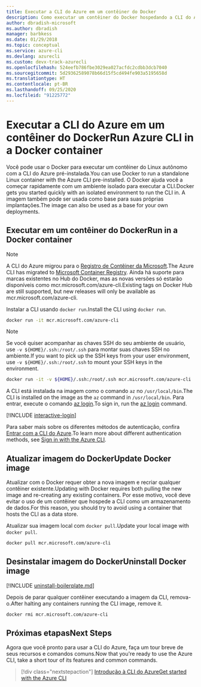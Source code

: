 ```yaml
---
title: Executar a CLI do Azure em um contêiner do Docker
description: Como executar um contêiner do Docker hospedando a CLI do Azure
author: dbradish-microsoft
ms.author: dbradish
manager: barbkess
ms.date: 01/29/2018
ms.topic: conceptual
ms.service: azure-cli
ms.devlang: azurecli
ms.custom: devx-track-azurecli
ms.openlocfilehash: 524eefb786fbe3029ea027acfdc2cdbb3dcb7040
ms.sourcegitcommit: 5d29362589078b66d15f5cd494fe903a5195658d
ms.translationtype: HT
ms.contentlocale: pt-BR
ms.lasthandoff: 09/25/2020
ms.locfileid: "91225772"
---
```

# <a name="run-azure-cli-in-a-docker-container"></a><span data-ttu-id="dff78-103">Executar a CLI do Azure em um contêiner do Docker</span><span class="sxs-lookup"><span data-stu-id="dff78-103">Run Azure CLI in a Docker container</span></span>

<span data-ttu-id="dff78-104">Você pode usar o Docker para executar um contêiner do Linux autônomo com a CLI do Azure pré-instalada.</span><span class="sxs-lookup"><span data-stu-id="dff78-104">You can use Docker to run a standalone Linux container with the Azure CLI pre-installed.</span></span> <span data-ttu-id="dff78-105">O Docker ajuda você a começar rapidamente com um ambiente isolado para executar a CLI.</span><span class="sxs-lookup"><span data-stu-id="dff78-105">Docker gets you started quickly with an isolated environment to run the CLI in.</span></span> <span data-ttu-id="dff78-106">A imagem também pode ser usada como base para suas próprias implantações.</span><span class="sxs-lookup"><span data-stu-id="dff78-106">The image can also be used as a base for your own deployments.</span></span>

## <a name="run-in-a-docker-container"></a><span data-ttu-id="dff78-107">Executar em um contêiner do Docker</span><span class="sxs-lookup"><span data-stu-id="dff78-107">Run in a Docker container</span></span>

> [!NOTE]
> <span data-ttu-id="dff78-108">A CLI do Azure migrou para o [Registro de Contêiner da Microsoft](https://azure.microsoft.com/services/container-registry).</span><span class="sxs-lookup"><span data-stu-id="dff78-108">The Azure CLI has migrated to [Microsoft Container Registry](https://azure.microsoft.com/services/container-registry).</span></span> <span data-ttu-id="dff78-109">Ainda há suporte para marcas existentes no Hub do Docker, mas as novas versões só estarão disponíveis como mcr.microsoft.com/azure-cli.</span><span class="sxs-lookup"><span data-stu-id="dff78-109">Existing tags on Docker Hub are still supported, but new releases will only be available as mcr.microsoft.com/azure-cli.</span></span>

<span data-ttu-id="dff78-110">Instalar a CLI usando `docker run`.</span><span class="sxs-lookup"><span data-stu-id="dff78-110">Install the CLI using `docker run`.</span></span>

   ```bash
   docker run -it mcr.microsoft.com/azure-cli
   ```

> [!NOTE]
> <span data-ttu-id="dff78-111">Se você quiser acompanhar as chaves SSH do seu ambiente de usuário, use `-v ${HOME}/.ssh:/root/.ssh` para montar suas chaves SSH no ambiente.</span><span class="sxs-lookup"><span data-stu-id="dff78-111">If you want to pick up the SSH keys from your user environment, use `-v ${HOME}/.ssh:/root/.ssh` to mount your SSH keys in the environment.</span></span>
>
> ```bash
> docker run -it -v ${HOME}/.ssh:/root/.ssh mcr.microsoft.com/azure-cli
> ```

<span data-ttu-id="dff78-112">A CLI está instalada na imagem como o comando `az` no `/usr/local/bin`.</span><span class="sxs-lookup"><span data-stu-id="dff78-112">The CLI is installed on the image as the `az` command in `/usr/local/bin`.</span></span> <span data-ttu-id="dff78-113">Para entrar, execute o comando [az login](/cli/azure/reference-index#az-login).</span><span class="sxs-lookup"><span data-stu-id="dff78-113">To sign in, run the [az login](/cli/azure/reference-index#az-login) command.</span></span>

[!INCLUDE [interactive-login](includes/interactive-login.md)]

<span data-ttu-id="dff78-114">Para saber mais sobre os diferentes métodos de autenticação, confira [Entrar com a CLI do Azure](authenticate-azure-cli.md).</span><span class="sxs-lookup"><span data-stu-id="dff78-114">To learn more about different authentication methods, see [Sign in with the Azure CLI](authenticate-azure-cli.md).</span></span>

## <a name="update-docker-image"></a><span data-ttu-id="dff78-115">Atualizar imagem do Docker</span><span class="sxs-lookup"><span data-stu-id="dff78-115">Update Docker image</span></span>

<span data-ttu-id="dff78-116">Atualizar com o Docker requer obter a nova imagem e recriar qualquer contêiner existente.</span><span class="sxs-lookup"><span data-stu-id="dff78-116">Updating with Docker requires both pulling the new image and re-creating any existing containers.</span></span> <span data-ttu-id="dff78-117">Por esse motivo, você deve evitar o uso de um contêiner que hospede a CLI como um armazenamento de dados.</span><span class="sxs-lookup"><span data-stu-id="dff78-117">For this reason, you should try to avoid using a container that hosts the CLI as a data store.</span></span>

<span data-ttu-id="dff78-118">Atualizar sua imagem local com `docker pull`.</span><span class="sxs-lookup"><span data-stu-id="dff78-118">Update your local image with `docker pull`.</span></span>

```bash
docker pull mcr.microsoft.com/azure-cli
```

## <a name="uninstall-docker-image"></a><span data-ttu-id="dff78-119">Desinstalar imagem do Docker</span><span class="sxs-lookup"><span data-stu-id="dff78-119">Uninstall Docker image</span></span>

[!INCLUDE [uninstall-boilerplate.md](includes/uninstall-boilerplate.md)]

<span data-ttu-id="dff78-120">Depois de parar qualquer contêiner executando a imagem da CLI, remova-o.</span><span class="sxs-lookup"><span data-stu-id="dff78-120">After halting any containers running the CLI image, remove it.</span></span>

```bash
docker rmi mcr.microsoft.com/azure-cli
```

## <a name="next-steps"></a><span data-ttu-id="dff78-121">Próximas etapas</span><span class="sxs-lookup"><span data-stu-id="dff78-121">Next Steps</span></span>

<span data-ttu-id="dff78-122">Agora que você pronto para usar a CLI do Azure, faça um tour breve de seus recursos e comandos comuns.</span><span class="sxs-lookup"><span data-stu-id="dff78-122">Now that you're ready to use the Azure CLI, take a short tour of its features and common commands.</span></span>

> [!div class="nextstepaction"]
> [<span data-ttu-id="dff78-123">Introdução à CLI do Azure</span><span class="sxs-lookup"><span data-stu-id="dff78-123">Get started with the Azure CLI</span></span>](get-started-with-azure-cli.md)